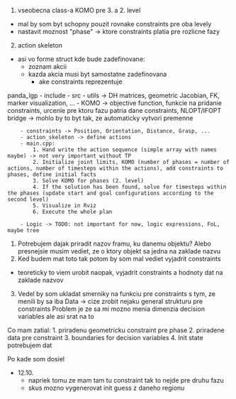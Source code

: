1. vseobecna class-a KOMO pre 3. a 2. level
- mal by som byt schopny pouzit rovnake constraints pre oba levely
- nastavit moznost "phase" -> ktore constraints platia pre rozlicne fazy


2. action skeleton
- asi vo forme struct kde bude zadefinovane:
    - zoznam akcii
    - kazda akcia musi byt samostatne zadefinovana
        - ake constraints reprezentuje


panda_lgp 
    - include
    - src
        - utils -> DH matrices, geometric Jacobian, FK, marker visualization, ...
        - KOMO -> objective function, funkcie na pridanie constraints, urcenie pre ktoru fazu patria dane constraints, NLOPT/IFOPT bridge
               -> mohlo by to byt tak, ze automaticky vytvori premenne


        - constraints -> Position, Orientation, Distance, Grasp, ...
        - action_skeleton -> define actions
        - main.cpp:
            1. Hand write the action sequence (simple array with names maybe) -> not very important without TP
            2. Initialize joint limits, KOMO (number of phases = number of actions, number of timesteps within the actions), add constraints to phases, define initial facts
            3. Solve KOMO for phases (2. level)
            4. If the solution has been found, solve for timesteps within the phases (update start and goal configurations according to the second level)
            5. Visualize in Rviz
            6. Execute the whole plan
        
        - Logic -> TODO: not important for now, logic expressions, FoL, maybe tree




1. Potrebujem dajak priradit nazov framu, ku danemu objektu? Alebo presnejsie musim vediet, ze o ktory objekt sa jedna na zaklade nazvu
2. Ked budem mat toto tak potom by som mal vediet vyjadrit constraints
- teoreticky to viem urobit naopak, vyjadrit constraints a hodnoty dat na zaklade nazvov
3. Vedel by som ukladat smerniky na funkciu pre constraints s tym, ze menili by sa iba Data -> cize zrobit nejaku general strukturu pre constraints
Problem je ze sa mi mozno menia dimenzia decision variables ale asi srat na to

Co mam zatial:
    1. priradenu geometricku constraint pre phase
    2. priradene data pre constraint
    3. boundaries for decision variables
    4. Init state potrebujem dat


Po kade som dosiel
- 12.10.
    - napriek tomu ze mam tam tu constraint tak to nejde pre druhu fazu
    - skus mozno vygenerovat init guess z daneho regionu